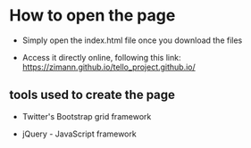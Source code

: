 # How to open the page
- Simply open the index.html file once you download the files

- Access it directly online, following this link: 
https://zimann.github.io/tello_project.github.io/
## tools used to create the page
- Twitter's Bootstrap grid framework

- jQuery - JavaScript framework

